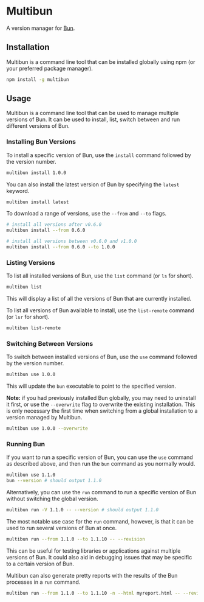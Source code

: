 # Multibun

A version manager for [Bun](https://bun.sh).

## Installation

Multibun is a command line tool that can be installed globally using npm (or your preferred package manager).

```sh
npm install -g multibun
```

## Usage

Multibun is a command line tool that can be used to manage multiple versions of Bun. It can be used to install, list, switch between and run different versions of Bun.

### Installing Bun Versions

To install a specific version of Bun, use the `install` command followed by the version number.

```sh
multibun install 1.0.0
```

You can also install the latest version of Bun by specifying the `latest` keyword.

```sh
multibun install latest
```

To download a range of versions, use the `--from` and `--to` flags.

```sh
# install all versions after v0.6.0
multibun install --from 0.6.0
```

```sh
# install all versions between v0.6.0 and v1.0.0
multibun install --from 0.6.0 --to 1.0.0
```

### Listing Versions

To list all installed versions of Bun, use the `list` command (or `ls` for short).

```sh
multibun list
```

This will display a list of all the versions of Bun that are currently installed.

To list all versions of Bun available to install, use the `list-remote` command (or `lsr` for short).

```sh
multibun list-remote
```

### Switching Between Versions

To switch between installed versions of Bun, use the `use` command followed by the version number.

```sh
multibun use 1.0.0
```

This will update the `bun` executable to point to the specified version.

**Note:** if you had previously installed Bun globally, you may need to uninstall it first, or use
the `--overwrite` flag to overwrite the existing installation. This is only necessary the first time
when switching from a global installation to a version managed by Multibun.

```sh
multibun use 1.0.0 --overwrite
```

### Running Bun

If you want to run a specific version of Bun, you can use the `use` command as described above, and
then run the `bun` command as you normally would.

```sh
multibun use 1.1.0
bun --version # should output 1.1.0
```

Alternatively, you can use the `run` command to run a specific version of Bun without switching the
global version.

```sh
multibun run -V 1.1.0 -- --version # should output 1.1.0
```

The most notable use case for the `run` command, however, is that it can be used to run several
versions of Bun at once.

```sh
multibun run --from 1.1.0 --to 1.1.10 -- --revision
```

This can be useful for testing libraries or applications against multiple versions of Bun. It could also
aid in debugging issues that may be specific to a certain version of Bun.

Multibun can also generate pretty reports with the results of the Bun processes in a `run` command.

```sh
multibun run --from 1.1.0 --to 1.1.10 -n --html myreport.html -- --revision
```
